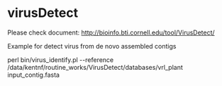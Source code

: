 virusDetect
===========

Please check document: http://bioinfo.bti.cornell.edu/tool/VirusDetect/ 

Example for detect virus from de novo assembled contigs

perl bin/virus_identify.pl --reference /data/kentnf/routine_works/VirusDetect/databases/vrl_plant input_contig.fasta



